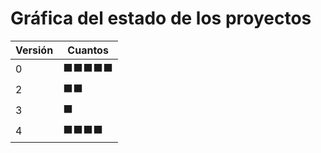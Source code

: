# Gráfica del estado de los proyectos


| Versión | Cuantos               |
|---------|-----------------------|
| 0 | ⬛⬛⬛⬛⬛|
| 2 | ⬛⬛|
| 3 | ⬛|
| 4 | ⬛⬛⬛⬛|

